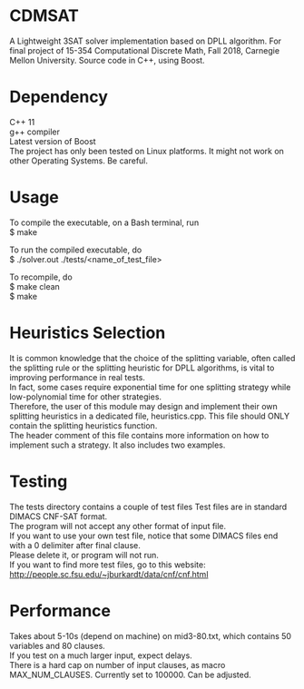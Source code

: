 # CDMSAT
A Lightweight 3SAT solver implementation based on DPLL algorithm. For final project of 15-354 Computational Discrete Math, Fall 2018, Carnegie Mellon University. 
Source code in C++, using Boost. 

# Dependency
C++ 11 <br />
g++ compiler <br />
Latest version of Boost <br />
The project has only been tested on Linux platforms. It might not work on other Operating Systems. Be careful. 

# Usage
To compile the executable, on a Bash terminal, run <br />
$ make 

To run the compiled executable, do <br />
$ ./solver.out ./tests/<name_of_test_file> 

To recompile, do <br />
$ make clean <br />
$ make

# Heuristics Selection
It is common knowledge that the choice of the splitting variable, often called the
splitting rule or the splitting heuristic for DPLL algorithms, is vital to 
improving performance in real tests. <br />
In fact, some cases require exponential time
for one splitting strategy while low-polynomial time for other strategies. <br />
Therefore, the user of this module may design and implement their own splitting
heuristics in a dedicated file, heuristics.cpp. This file should ONLY contain the
splitting heuristics function. <br />
The header comment of this file contains more information on how to implement such
a strategy. It also includes two examples. <br />

# Testing
The tests directory contains a couple of test files
Test files are in standard DIMACS CNF-SAT format.<br />
The program will not accept any other format of input file. <br />
If you want to use your own test file, notice that some DIMACS files end with a 0
delimiter after final clause. <br />
Please delete it, or program will not run. <br />
If you want to find more test files, go to this website: <br />
http://people.sc.fsu.edu/~jburkardt/data/cnf/cnf.html

# Performance
Takes about 5-10s (depend on machine) on mid3-80.txt, which contains 50 variables 
and 80 clauses. <br />
If you test on a much larger input, expect delays. <br />
There is a hard cap on number of input clauses, as macro MAX_NUM_CLAUSES. Currently 
set to 100000. Can be adjusted. 
